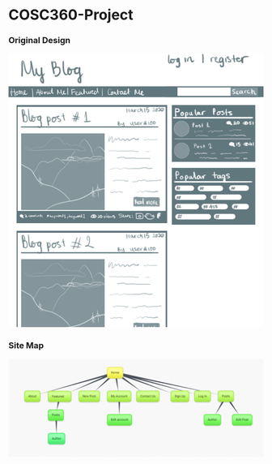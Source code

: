 # COSC360-Project
### Original Design
![Original Mockup](https://github.com/Aashishraizada/COSC360-Project/blob/main/mockup1.png)
### Site Map
![Site Map](https://github.com/Aashishraizada/COSC360-Project/blob/main/siteMap.png)

